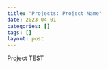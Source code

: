 ```yaml
---
title: "Projects: Project Name"
date: 2023-04-01
categories: []
tags: []
layout: post
---
```




Project TEST
